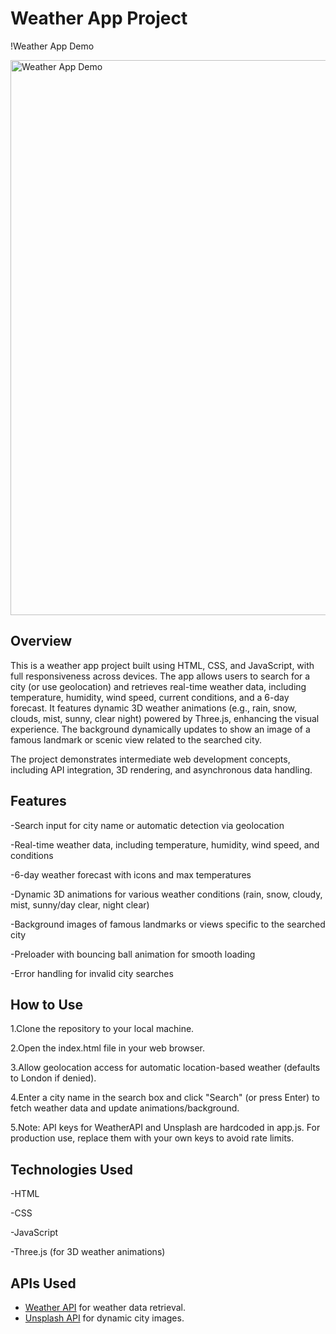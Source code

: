 # Weather App Project

!Weather App Demo
<div style="display: flex; justify-content: center;">
  <img width="521" height="888" alt="Weather App Demo" src="https://github.com/user-attachments/assets/338d6db2-3403-473c-8419-aea39e712b4c">
</div>

## Overview

This is a weather app project built using HTML, CSS, and JavaScript, with full responsiveness across devices. The app allows users to search for a city (or use geolocation) and retrieves real-time weather data, including temperature, humidity, wind speed, current conditions, and a 6-day forecast. It features dynamic 3D weather animations (e.g., rain, snow, clouds, mist, sunny, clear night) powered by Three.js, enhancing the visual experience. The background dynamically updates to show an image of a famous landmark or scenic view related to the searched city.

The project demonstrates intermediate web development concepts, including API integration, 3D rendering, and asynchronous data handling.

## Features

-Search input for city name or automatic detection via geolocation

-Real-time weather data, including temperature, humidity, wind speed, and conditions

-6-day weather forecast with icons and max temperatures

-Dynamic 3D animations for various weather conditions (rain, snow, cloudy, mist, sunny/day clear, night clear)

-Background images of famous landmarks or views specific to the searched city

-Preloader with bouncing ball animation for smooth loading

-Error handling for invalid city searches

## How to Use

1.Clone the repository to your local machine.

2.Open the index.html file in your web browser.

3.Allow geolocation access for automatic location-based weather (defaults to London if denied).

4.Enter a city name in the search box and click "Search" (or press Enter) to fetch weather data and update animations/background.

5.Note: API keys for WeatherAPI and Unsplash are hardcoded in app.js. For production use, replace them with your own keys to avoid rate limits.

## Technologies Used
 
-HTML

-CSS

-JavaScript

-Three.js (for 3D weather animations)

## APIs Used

- [Weather API](https://www.weatherapi.com/) for weather data retrieval.
- [Unsplash API](https://unsplash.com/developers) for dynamic city images.




